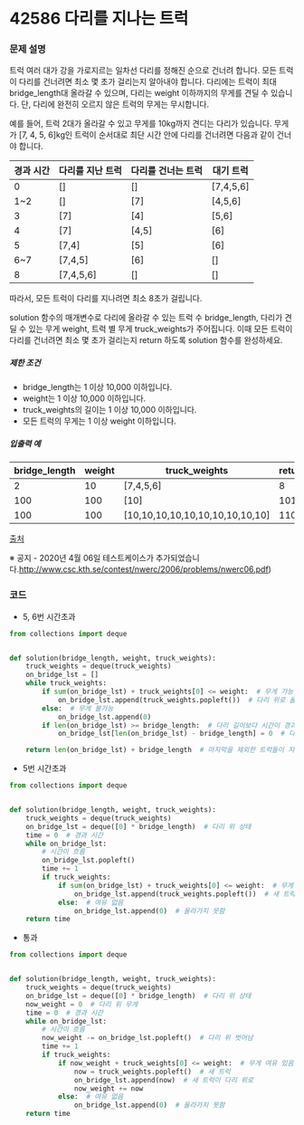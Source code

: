 # 42586 다리를 지나는 트럭

### 문제 설명

트럭 여러 대가 강을 가로지르는 일차선 다리를 정해진 순으로 건너려 합니다. 모든 트럭이 다리를 건너려면 최소 몇 초가 걸리는지 알아내야 합니다. 다리에는 트럭이 최대 bridge_length대 올라갈 수 있으며, 다리는 weight 이하까지의 무게를 견딜 수 있습니다. 단, 다리에 완전히 오르지 않은 트럭의 무게는 무시합니다.

예를 들어, 트럭 2대가 올라갈 수 있고 무게를 10kg까지 견디는 다리가 있습니다. 무게가 [7, 4, 5, 6]kg인 트럭이 순서대로 최단 시간 안에 다리를 건너려면 다음과 같이 건너야 합니다.

| 경과 시간 | 다리를 지난 트럭 | 다리를 건너는 트럭 | 대기 트럭 |
| --------- | ---------------- | ------------------ | --------- |
| 0         | []               | []                 | [7,4,5,6] |
| 1~2       | []               | [7]                | [4,5,6]   |
| 3         | [7]              | [4]                | [5,6]     |
| 4         | [7]              | [4,5]              | [6]       |
| 5         | [7,4]            | [5]                | [6]       |
| 6~7       | [7,4,5]          | [6]                | []        |
| 8         | [7,4,5,6]        | []                 | []        |

따라서, 모든 트럭이 다리를 지나려면 최소 8초가 걸립니다.

solution 함수의 매개변수로 다리에 올라갈 수 있는 트럭 수 bridge_length, 다리가 견딜 수 있는 무게 weight, 트럭 별 무게 truck_weights가 주어집니다. 이때 모든 트럭이 다리를 건너려면 최소 몇 초가 걸리는지 return 하도록 solution 함수를 완성하세요.

##### 제한 조건

- bridge_length는 1 이상 10,000 이하입니다.
- weight는 1 이상 10,000 이하입니다.
- truck_weights의 길이는 1 이상 10,000 이하입니다.
- 모든 트럭의 무게는 1 이상 weight 이하입니다.

##### 입출력 예

| bridge_length | weight | truck_weights                   | return |
| ------------- | ------ | ------------------------------- | ------ |
| 2             | 10     | [7,4,5,6]                       | 8      |
| 100           | 100    | [10]                            | 101    |
| 100           | 100    | [10,10,10,10,10,10,10,10,10,10] | 110    |

[출처](http://icpckorea.org/2016/ONLINE/problem.pdf)

※ 공지 - 2020년 4월 06일 테스트케이스가 추가되었습니다.http://www.csc.kth.se/contest/nwerc/2006/problems/nwerc06.pdf)



### 코드

- 5, 6번 시간초과

```python
from collections import deque


def solution(bridge_length, weight, truck_weights):
    truck_weights = deque(truck_weights)
    on_bridge_lst = []
    while truck_weights:
        if sum(on_bridge_lst) + truck_weights[0] <= weight:  # 무게 가능
            on_bridge_lst.append(truck_weights.popleft())  # 다리 위로 올리기
        else:  # 무게 불가능
            on_bridge_lst.append(0)
        if len(on_bridge_lst) >= bridge_length:  # 다리 길이보다 시간이 경과하면 어느 트럭이 다리를 지났는지 계산
            on_bridge_lst[len(on_bridge_lst) - bridge_length] = 0  # 다리 지남

    return len(on_bridge_lst) + bridge_length  # 마지막을 제외한 트럭들이 지나는데 걸린 시간 + 마지막 트럭이 지나는 데 걸리는 시간
```



- 5번 시간초과

```python
from collections import deque


def solution(bridge_length, weight, truck_weights):
    truck_weights = deque(truck_weights)
    on_bridge_lst = deque([0] * bridge_length)  # 다리 위 상태
    time = 0  # 경과 시간
    while on_bridge_lst:
        # 시간이 흐름
        on_bridge_lst.popleft()
        time += 1
        if truck_weights:
            if sum(on_bridge_lst) + truck_weights[0] <= weight:  # 무게 여유 있음
                on_bridge_lst.append(truck_weights.popleft())  # 새 트럭이 다리 위로
            else:  # 여유 없음
                on_bridge_lst.append(0)  # 올라가지 못함
    return time
```



- 통과

```python
from collections import deque


def solution(bridge_length, weight, truck_weights):
    truck_weights = deque(truck_weights)
    on_bridge_lst = deque([0] * bridge_length)  # 다리 위 상태
    now_weight = 0  # 다리 위 무게
    time = 0  # 경과 시간
    while on_bridge_lst:
        # 시간이 흐름
        now_weight -= on_bridge_lst.popleft()  # 다리 위 벗어남
        time += 1
        if truck_weights:
            if now_weight + truck_weights[0] <= weight:  # 무게 여유 있음
                now = truck_weights.popleft()  # 새 트럭
                on_bridge_lst.append(now)  # 새 트럭이 다리 위로
                now_weight += now
            else:  # 여유 없음
                on_bridge_lst.append(0)  # 올라가지 못함
    return time
```



